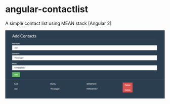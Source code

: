 # angular-contactlist
A simple contact list using MEAN stack  [Angular 2]

![contactlist](ContactList.png)
